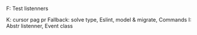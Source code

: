 F: Test listenners

K: cursor pag pr
Fallback: solve type, Eslint, model & migrate, Commands
I: Abstr listenner, Event class